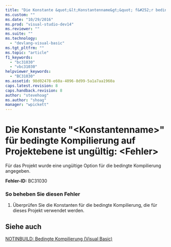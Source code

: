 ```yaml
---
title: "Die Konstante &quot;&lt;Konstantenname&gt;&quot; f&#252;r bedingte Kompilierung auf Projektebene ist ung&#252;ltig: &lt;Fehler&gt; | Microsoft Docs"
ms.custom: ""
ms.date: "10/29/2016"
ms.prod: "visual-studio-dev14"
ms.reviewer: ""
ms.suite: ""
ms.technology: 
  - "devlang-visual-basic"
ms.tgt_pltfrm: ""
ms.topic: "article"
f1_keywords: 
  - "bc31030"
  - "vbc31030"
helpviewer_keywords: 
  - "BC31030"
ms.assetid: 98d02478-e60a-4096-8d99-5a1a7aa1960a
caps.latest.revision: 8
caps.handback.revision: 8
author: "stevehoag"
ms.author: "shoag"
manager: "wpickett"
---
```

# Die Konstante &quot;&lt;Konstantenname&gt;&quot; f&#252;r bedingte Kompilierung auf Projektebene ist ung&#252;ltig: &lt;Fehler&gt;
Für das Projekt wurde eine ungültige Option für die bedingte Kompilierung angegeben.  
  
 **Fehler\-ID:** BC31030  
  
### So beheben Sie diesen Fehler  
  
1.  Überprüfen Sie die Konstanten für die bedingte Kompilierung, die für dieses Projekt verwendet werden.  
  
## Siehe auch  
 [NOTINBUILD: Bedingte Kompilierung \(Visual Basic\)](http://msdn.microsoft.com/de-de/ad1e35e0-935e-4a35-a2ae-738bcf2a9240)